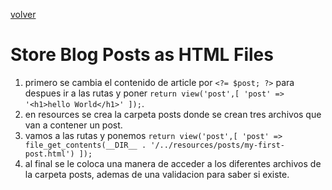 [volver](../README.md)
# Store Blog Posts as HTML Files
1. primero se cambia el contenido de article por ``<?= $post; ?>`` para despues ir a las rutas y poner ``return view('post',[
        'post' => '<h1>hello World</h1>'
    ]);``.
2. en resources se crea la carpeta posts donde se crean tres archivos que van a contener un post.
3. vamos a las rutas y ponemos ``return view('post',[
        'post' => file_get_contents(__DIR__ . '/../resources/posts/my-first-post.html')
    ]);``
4. al final se le coloca una manera de acceder a los diferentes archivos de la carpeta posts, ademas de una validacion para saber si existe.
